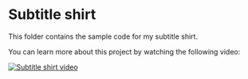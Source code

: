 # Subtitle shirt

This folder contains the sample code for my subtitle shirt.

You can learn more about this project by watching the following video:

[![Subtitle shirt video](https://img.youtube.com/vi/JGXfp5u-MpE/0.jpg)](https://youtube.com/watch?v=JGXfp5u-MpE "Subtitle shirt video")

